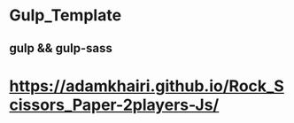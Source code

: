 # Gulp_Template

## gulp && gulp-sass
# https://adamkhairi.github.io/Rock_Scissors_Paper-2players-Js/
